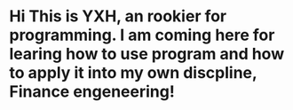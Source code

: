 # Hi  This is YXH, an rookier for programming. I am coming here for learing how to use program and how to apply it into my own discpline, Finance engeneering! 
